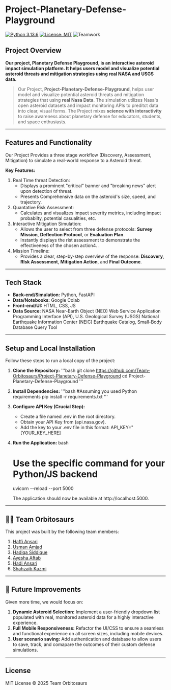 # Project-Planetary-Defense-Playground
[![Python 3.13.6](https://img.shields.io/badge/python-3.13.6-blue.svg)](https://www.python.org/downloads/release/python-3136/) [![License: MIT](https://img.shields.io/badge/License-MIT-yellow.svg)](https://opensource.org/licenses/MIT) ![Teamwork](https://img.shields.io/badge/Teamwork-Collaboration-success?style=flat&logo=github)

## Project Overview
**Our project, Planetary Defense Playground, is an interactive asteroid impact simulation platform. It helps users model and visualize potential asteroid threats and mitigation strategies using real NASA and USGS data.** 

> Our Project, **Project-Planetary-Defense-Playground**, helps user  model and visualize potential asteroid threats and mitigation strategies that using **real Nasa Data**. The simulation utilizes Nasa's open asteroid datasets and impact monitoring APIs to preditct data into clear, visual forms. The Project mixes **science with interactivity** to raise awareness about planetary defense for educators, students, and space enthusiasts.

---

## Features and Functionality
Our Project Provides a three stage workflow (Discovery, Assessment, Mitigation) to simulate a real-world response to a Asteroid threat.

**Key Features:**
1. Real Time threat Detection:
     - Displays a prominent "critical" banner and "breaking news" alert upon detection of threat.
     - Presents Comprehensive data on the asteroid's size, speed, and trajectory.
2. Quantative Risk Assessment:
     - Calculates and visualizes impact severity metrics, including impact probabilty, potential casualities, etc.
3. Interactive Mitigation Simulation:
    - Allows the user to select from three defense protocols: **Survey Mission**, **Deflection Protocol**, or **Evaluation Plan**.
    - Instantly displays the rist assessment to demonstrate the effectiveness of the chosen action4. .
4. Mission Timeline:
   - Provides a clear, step-by-step overview of the response: **Discovery**, **RIsk Assessment**, **Mitigation Action**, and **Final Outcome**.

---

  ## Tech Stack
  - **Back-end/Simulation:** Python, FastAPI
  - **Data/Notebooks:** Google Colab
  - **Front-end/UI:** HTML, CSS, JS
  - **Data Source:** NASA Near-Earth Object (NEO) Web Service Application Programming Interface (API), U.S. Geological Survey (USGS) National Earthquake Information Center (NEIC) Earthquake Catalog, Small-Body Database Query Tool

---

## Setup and Local Installation
Follow these steps to run a local copy of the project:

1.  **Clone the Repository:**
    '''bash
    git clone https://github.com/Team-Orbitosaurs/Project-Planetary-Defense-Playground
    cd Project-Planetary-Defense-Playground
    '''

2. **Install Dependencies:**
    '''bash
    #Assuming you used Python requirements
    pip install -r requirements.txt
     '''

3. **Configure API Key (Crucial Step):**
    * Create a file named .env in the root directory.
    * Obtain your API Key from (api.nasa.gov).
    * Add the key to your .env file in this format:
        API_KEY="[YOUR_KEY_HERE]

4.  **Run the Application:**
    bash
    # Use the specific command for your Python/JS backend
    uvicorn --reload --port 5000
    
    The application should now be available at http://localhost:5000.

---

## 👨‍💻 Team Orbitosaurs
This project was built by the following team members:

1. [Haffi Ansari](https://github.com/Haffi-Ansari)
2. [Usman Amjad](https://github.com/usmanamjad7)
3. [Hadiqa Siddique](https://github.com/hadiqasiddique)
4. [Ayesha Aftab](https://github.com/aayeshaaftab2005-rgb)
5. [Hadi Ansari](https://github.com/HadiAnsari1)
6. [Shahzaib Kazmi](https://github.com/shahzaibkazmi30)
   
---

## 🌟 Future Improvements
Given more time, we would focus on:
1. **Dynamic Asteroid Selection:** Implement a user-friendly dropdown list populated with real, monitored asteroid data for a highly interactive experience.
2. **Full Mobile Responsiveness:** Refactor the UI/CSS to ensure a seamless and functional experience on all screen sizes, including mobile devices.
3. **User scenario saving:** Add authentication and database to allow users to save, track, and comapare the outcomes of their custom defense simulations.
   
--- 

## License
MIT License © 2025 Team Orbitosaurs
